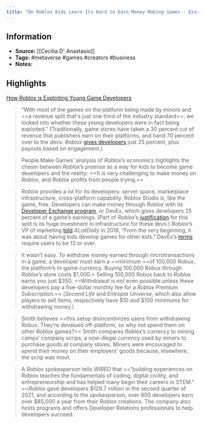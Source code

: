 ```yaml
---
title: "On Roblox Kids Learn Its Hard to Earn Money Making Games - Essay"
---
```

## Information
- **Source:** [[Cecilia D' Anastasio]]
- **Tags:** #metaverse #games #creators #business 
- **Notes:** 

## Highlights
[How Roblox is Exploiting Young Game Developers](https://www.youtube.com/watch?v=_gXlauRB1EQ)

> “With most of the games on the platform being made by minors and ==a revenue split that's just one third of the industry standard==, we looked into whether these young developers were in fact being exploited.” (Traditionally, game stores have taken a 30 percent cut of revenue that publishers earn on their platforms, and hand 70 percent over to the devs. _Roblox_ [gives developers](https://developer.roblox.com/en-us/articles/developer-economics) just 25 percent, plus payouts based on engagement.)

> People Make Games’ analysis of _Roblox_’s economics highlights the chasm between _Roblox_’s promise as a way for kids to become game developers and the reality: ==It is very challenging to make money on _Roblox_, and _Roblox_ profits from people trying.==

> _Roblox_ provides a lot for its developers: server space, marketplace infrastructure, cross-platform capability. Roblox Studio is, like the game, free. Developers can make money through _Roblox_ with its [Developer Exchange program](https://www.roblox.com/develop/developer-exchange), or DevEx, which gives developers 25 percent of a game’s earnings. (Part of _Roblox_’s [justification](https://venturebeat.com/2017/07/21/the-deanbeat-robloxs-kid-developers-make-enough-robucks-to-pay-for-college/) for this split is its huge investment in infrastructure for these devs.) _Roblox_’s VP of marketing [told](https://www.alistdaily.com/strategy/roblox-discovering-future-game-developers-entrepreneurs/) _AListDaily_ in 2018, “From the very beginning, it was about having kids develop games for other kids.” DevEx’s [terms](https://en.help.roblox.com/hc/en-us/articles/115005718246-Developer-Exchange-Terms-of-Use) require users to be 13 or over.

> It wasn’t easy. To withdraw money earned through microtransactions in a game, a developer must earn a ==minimum ==of 100,000 Robux, the platform’s in-game currency. Buying 100,000 Robux through _Roblox_’s store costs $1,000.= Selling 100,000 Robux back to _Roblox_ earns you just $350. ==Withdrawal is not even possible unless these developers pay a five-dollar monthly fee for a _Roblox_ Premium Subscription.== (_Second Life_ and _Entropia Universe_, which also allow players to sell items, respectively have $10 and $100 minimums for withdrawing money.)

> Smith believes ==this setup disincentivizes users from withdrawing Robux. They’re devalued off-platform, so why not spend them on other _Roblox_ games?== Smith compares _Roblox_’s currency to mining camps’ company scrips, a now-illegal currency used by miners to purchase goods at company stores. Miners were encouraged to spend their money on their employers’ goods because, elsewhere, the scrip was moot.

> A _Roblox_ spokesperson tells _WIRED_ that ==“building experiences on Roblox teaches the fundamentals of coding, digital civility, and entrepreneurship and has helped many begin their careers in STEM.” ==_Roblox_ gave developers $129.7 million in the second quarter of 2021, and according to the spokesperson, over 600 developers earn over $85,000 a year from their _Roblox_ creations. The company also hosts programs and offers Developer Relations professionals to help developers succeed.